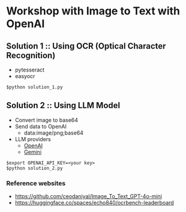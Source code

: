 # Workshop with Image to Text with OpenAI


## Solution 1 :: Using OCR (Optical Character Recognition)
* pytesseract
* easyocr

```
$python solution_1.py
```

## Solution 2 :: Using LLM Model
* Convert image to base64
* Send data to OpenAI
  * data:image/png;base64
* LLM providers
  * [OpenAI](https://platform.openai.com/docs/overview)
  * [Gemini](https://aistudio.google.com/)

```
$export OPENAI_API_KEY=<your key>
$python solution_2.py
```


### Reference websites
* https://github.com/ceodaniyal/Image_To_Text_GPT-4o-mini
* https://huggingface.co/spaces/echo840/ocrbench-leaderboard